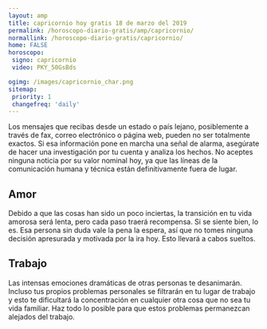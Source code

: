 ```yaml
---
layout: amp
title: capricornio hoy gratis 18 de marzo del 2019 
permalink: /horoscopo-diario-gratis/amp/capricornio/
normallink: /horoscopo-diario-gratis/capricornio/
home: FALSE
horoscopo:
 signo: capricornio
 video: PKY_50GsBds

ogimg: /images/capricornio_char.png
sitemap:
 priority: 1
 changefreq: 'daily'
---
```



Los mensajes que recibas desde un estado o país lejano, posiblemente a través de fax, correo electrónico o página web, pueden no ser totalmente exactos. Si esa información pone en marcha una señal de alarma, asegúrate de hacer una investigación por tu cuenta y analiza los hechos. No aceptes ninguna noticia por su valor nominal hoy, ya que las líneas de la comunicación humana y técnica están definitivamente fuera de lugar.

## Amor

Debido a que las cosas han sido un poco inciertas, la transición en tu vida amorosa será lenta, pero cada paso traerá recompensa. Si se siente bien, lo es. Esa persona sin duda vale la pena la espera, así que no tomes ninguna decisión apresurada y motivada por la ira hoy. Esto llevará a cabos sueltos.

## Trabajo

Las intensas emociones dramáticas de otras personas te desanimarán. Incluso tus propios problemas personales se filtrarán en tu lugar de trabajo y esto te dificultará la concentración en cualquier otra cosa que no sea tu vida familiar. Haz todo lo posible para que estos problemas permanezcan alejados del trabajo.